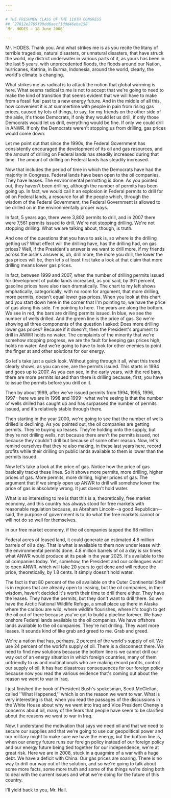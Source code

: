 ```yaml
---
---

# THE FRESHMEN CLASS OF THE 110TH CONGRESS
## `27812e2765f99dd6aecf1ddd46eba158`
`Mr. HODES — 18 June 2008`

---
```



Mr. HODES. Thank you. And what strikes me is as you recite the litany 
of terrible tragedies, natural disasters, or unnatural disasters, that 
have struck the world, my district underwater in various parts of it, 
as yours has been in the last 5 years, with unprecedented floods, the 
floods around our Nation, hurricanes, Katrina, in Burma, Indonesia, 
around the world, clearly, the world's climate is changing.

What strikes me as radical is to attack the notion that global 
warming is here. What seems radical to me is not to accept that we're 
going to need to make the kind of transition that seems evident that we 
will have to make from a fossil fuel past to a new energy future. And 
in the middle of all this, how convenient it is at summertime with 
people in pain from rising gas prices, caused by lots of things, to 
say, for my friends on the other side of the aisle, it's those 
Democrats, if only they would let us drill, if only those Democrats 
would let us drill, everything would be fine. If only we could drill in 
ANWR. If only the Democrats weren't stopping us from drilling, gas 
prices would come down.

Let me point out that since the 1990s, the Federal Government has 
consistently encouraged the development of its oil and gas resources, 
and the amount of drilling on Federal lands has steadily increased 
during that time. The amount of drilling on Federal lands has steadily 
increased.

Now that includes the period of time in which the Democrats have had 
the majority in Congress. Federal lands have been open to the oil 
companies. They have leases. The environmental permitting is done. As 
you pointed out, they haven't been drilling, although the number of 
permits has been going up. In fact, we would call it an explosion in 
Federal permits to drill for oil on Federal lands, a resource for all 
the people which, through the wisdom of the Federal Government, the 
Federal Government is allowed to be drilled on in the environmentally 
proper ways.

In fact, 5 years ago, there were 3,802 permits to drill, and in 2007 
there were 7,561 permits issued to drill. We're not stopping drilling. 
We're not stopping drilling. What we are talking about, though, is 
truth.

And one of the questions that you have to ask is, so where is the 
drilling getting us? What effect will the drilling have, has the 
drilling had, on gas prices? Well, if the President's answer is we want 
to drill more, if my friends across the aisle's answer is, oh, drill 
more, the more you drill, the lower the gas prices will be, then let's 
at least first take a look at that claim that more drilling means lower 
gas prices.

In fact, between 1999 and 2007, when the number of drilling permits 
issued for development of public lands increased, as you said, by 361 
percent, gasoline prices have also risen dramatically. The chart to my 
left shows emphatically, categorically, with no room for argument, that 
more drilling, more permits, doesn't equal lower gas prices. When you 
look at this chart and you start down here in the corner that I'm 
pointing to, we have the price of gas along this side. I'm pointing to 
here. The years are along the bottom. We see in red, the bars are 
drilling permits issued. In blue, we see the number of wells drilled. 
And the green line is the price of gas. So we're showing all three 
components of the question I asked: Does more drilling lower gas 
prices? Because if it doesn't, then the President's argument to drill 
in ANWR holds no water. The complaints of the minority that we're 
somehow stopping progress, we are the fault for keeping gas prices 
high, holds no water. And we're going to have to look for other enemies 
to point the finger at and other solutions for our energy.



So let's take just a quick look. Without going through it all, what 
this trend clearly shows, as you can see, are the permits issued. This 
starts in 1994 and goes up to 2007. As you can see, in the early years, 
with the red bars, there are more permits issued than there is drilling 
because, first, you have to issue the permits before you drill on it.

Then by about 1999, after we've issued permits from 1994, 1995, 1996, 
1997--here we are in 1998 and 1999--what we're seeing is that the 
number of wells drilled has caught up and has surpassed the number of 
permits issued, and it's relatively stable through there.

Then starting in the year 2000, we're going to see that the number of 
wells drilled is declining. As you pointed out, the oil companies are 
getting permits. They're buying up leases. They're holding onto the 
supply, but they're not drilling wells, not because there aren't the 
permits issued, not because they couldn't drill but because of some 
other reason. Now, let's remind ourselves that they're also making, in 
these last years here, record profits while their drilling on public 
lands available to them is lower than the permits issued.

Now let's take a look at the price of gas. Notice how the price of 
gas basically tracks these lines. So it shows more permits, more 
drilling, higher prices of gas. More permits, more drilling, higher 
prices of gas. The argument that if we simply open up ANWR to drill 
will somehow lower the price of gas is absolutely wrong. It just 
doesn't hold water.

What is so interesting to me is that this is a, theoretically, free 
market economy, and this country has always stood for free markets with 
reasonable regulation because, as Abraham Lincoln--a good Republican--
said, the purpose of government is to do what the free markets cannot 
or will not do so well for themselves.

In our free market economy, if the oil companies tapped the 68 
million


Federal acres of leased land, it could generate an estimated 4.8 
million barrels of oil a day. That is what is available to them now 
under lease with the environmental permits done. 4.8 million barrels of 
oil a day is six times what ANWR would produce at its peak in the year 
2025. It's available to the oil companies today. Yet, somehow, the 
President and our colleagues want to open ANWR, which will take 20 
years to get done and will reduce the price, theoretically, by 1.8 
cents. It simply doesn't hold water.

The fact is that 80 percent of the oil available on the Outer 
Continental Shelf is in regions that are already open to leasing, but 
the oil companies, in their wisdom, haven't decided it's worth their 
time to drill there either. They have the leases. They have the 
permits, but they don't want to drill there. So we have the Arctic 
National Wildlife Refuge, a small place up there in Alaska where the 
caribou are wild, where wildlife flourishes, where it's tough to get 
the oil out of there because you've got to build a pipeline forever. We 
have onshore Federal lands available to the oil companies. We have 
offshore lands available to the oil companies. They're not drilling. 
They want more leases. It sounds kind of like grab and greed to me. 
Grab and greed.

We're a nation that has, perhaps, 2 percent of the world's supply of 
oil. We use 24 percent of the world's supply of oil. There is a 
disconnect there. We need to find new solutions because the bottom line 
is we cannot drill our way out of an energy situation in which foreign 
countries, many of them unfriendly to us and multinationals who are 
making record profits, control our supply of oil. It has had disastrous 
consequences for our foreign policy because now you read the various 
evidence that's coming out about the reason we went to war in Iraq.

I just finished the book of President Bush's spokesman, Scott 
McClellan, called ''What Happened,'' which is on the reason we went to 
war. What is very interesting is that, when you read the passages of 
the discussions in the White House about why we went into Iraq and Vice 
President Cheney's concerns about oil, many of the fears that people 
have seem to be clarified about the reasons we went to war in Iraq.

Now, I understand the motivation that says we need oil and that we 
need to secure our supplies and that we're going to use our 
geopolitical power and our military might to make sure we have the 
energy, but the bottom line is, when our energy future runs our foreign 
policy instead of our foreign policy and our energy future being tied 
together for our independence, we're at great risk. Here we are in 
2008, stuck in a quagmire of a war with a huge debt. We have a deficit 
with China. Our gas prices are soaring. There is no way to drill our 
way out of the solution, and so we're going to talk about some more 
facts, some more truth and some of the things we're doing both to deal 
with the current issues and what we're doing for the future of this 
country.

I'll yield back to you, Mr. Hall.